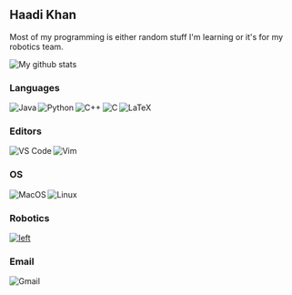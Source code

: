 ## Haadi Khan

Most of my programming is either random stuff I'm learning or it's for my robotics team.

<img align="center" src="https://github-readme-stats.vercel.app/api?username=haadi-khan&show_icons=true&include_all_commits=true&theme=onedark&hide_border=true" alt="My github stats" /> 

### Languages
<img align="left" alt="Java" src="https://img.shields.io/badge/Java-ED8B00?style=for-the-badge&logo=java&logoColor=white"/>
<img align="left" alt="Python" src="https://img.shields.io/badge/Python-3776AB?style=for-the-badge&logo=python&logoColor=white"/>
<img align="left" alt="C++" src="https://img.shields.io/badge/C%2B%2B-00599C?style=for-the-badge&logo=c%2B%2B&logoColor=white"/>
<img align="left" alt="C" src="https://img.shields.io/badge/C-00599C?style=for-the-badge&logo=c&logoColor=white"/>
<img alt="LaTeX" src="https://img.shields.io/badge/latex%20-%23008181.svg?&style=for-the-badge&logo=latex&logoColor=white"/>


### Editors
<img align="left" alt="VS Code" src="https://img.shields.io/badge/Visual%20Studio%20Code-0078d7.svg?style=for-the-badge&logo=visual-studio-code&logoColor=white"/>
<img alt="Vim" src="https://img.shields.io/badge/VIM-%2311AB00.svg?style=for-the-badge&logo=vim&logoColor=white"/>


### OS
<img align="left" alt="MacOS" src="https://img.shields.io/badge/mac%20os-000000?style=for-the-badge&logo=macos&logoColor=F0F0F0"/>
<img alt="Linux" src="https://img.shields.io/badge/Linux-FCC624?style=for-the-badge&logo=linux&logoColor=black"/>

### Robotics
[<img alt="left" src="https://img.shields.io/badge/FRC-CC342D?style=for-the-badge&logo=github" />](https://github.com/frc3624)

### Email
[<img align="left" alt="Gmail" src="https://img.shields.io/badge/Gmail-D14836?style=for-the-badge&logo=gmail&logoColor=white"/>](mailto:haadikhan05@gmail.com)
